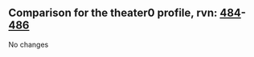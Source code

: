 ## Comparison for the theater0 profile, rvn: [484](https://github.com/PRO100KatYT/FortniteProfileRevisions/tree/main/profiles/theater0/484%20theater0.json)-[486](https://github.com/PRO100KatYT/FortniteProfileRevisions/tree/main/profiles/theater0/486%20theater0.json)

No changes
